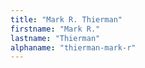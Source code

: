 ```yaml
---
title: "Mark R. Thierman"
firstname: "Mark R."
lastname: "Thierman"
alphaname: "thierman-mark-r"
---
```

